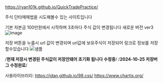https://ryan101k.github.io/QuickTradePractice/

주식 단타매매법을 시도해볼수 있는 사이트입니다

기본 자본금 100만원에서 시작하며 3초마다 주식 값이 변경됩니다
새로운 버전 ver3
![image](https://github.com/user-attachments/assets/05247512-c19b-4081-ba89-93a411b6e0fd)

저장 버튼을 누를시 url 값이 변경되며 url값에 보유주식이 저장되어 링크로 정보를 저장할수있습니다
![샘플](https://github.com/user-attachments/assets/db2ec2b9-275c-4085-80e9-326245eedeb9)


/**현재 저장시 변경된 주식값이 저장안돼어 초기화 됩니다 수정중**/
/**2024-10-25 저장버그 수정완료**/

사용라이브러리: https://jdan.github.io/98.css/
               https://www.chartjs.org/
